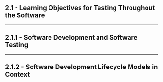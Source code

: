 ## 2.1 - **Learning Objectives for Testing Throughout the Software**

___

## 2.1.1 - **Software Development and Software Testing**

___

## 2.1.2 - **Software Development Lifecycle Models in Context**